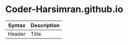 # Coder-Harsimran.github.io

| Syntax | Description |
| ----------- | ----------- |
| Header | Title |
